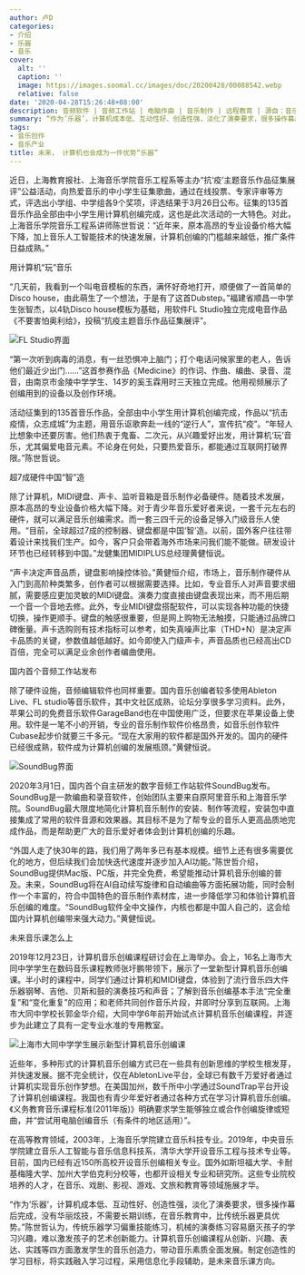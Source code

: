 ```yaml
---
author: 卢D
categories:
- 介绍
- 乐器
- 音乐
cover:
  alt: ''
  caption: ''
  image: https://images.soomal.cc/images/doc/20200428/00088542.webp
  relative: false
date: '2020-04-28T15:26:48+08:00'
description: 音频软件 | 音频工作站 | 电脑作曲 | 音乐制作 | 远程教育 | 源自：音乐周报 | 版权：转载 |  平均/总评分：00.00/0
summary: “作为’乐器’，计算机成本低、互动性好、创造性强，淡化了演奏要求，很多操作幕后完成，没有华丽炫技，不需要长期训练，在音乐教育中，比传统乐器更具优势。”陈世哲认为，传统乐器学习偏重技能练习，机械的演奏练习容易磨灭孩子的学习兴趣，难以激发孩子的艺术创新能力……
tags:
- 音乐创作
- 音乐产业
title: 未来， 计算机也会成为一件优势“乐器”
---
```


近日，上海教育报社、上海音乐学院音乐工程系等主办“抗‘疫’主题音乐作品征集展评”公益活动，向热爱音乐的中小学生征集歌曲，通过在线投票、专家评审等方式，评选出小学组、中学组各9个奖项，评选结果于3月26日公布。征集的135首音乐作品全部由中小学生用计算机创编完成，这也是此次活动的一大特色。对此，上海音乐学院音乐工程系讲师陈世哲说：“近年来，原本高昂的专业设备价格大幅下降，加上音乐人工智能技术的快速发展，计算机创编的门槛越来越低，推广条件日益成熟。”

用计算机“玩”音乐

“几天前，我看到一个叫电音模板的东西，满怀好奇地打开，顺便做了一首简单的Disco house，由此萌生了一个想法，于是有了这首Dubstep。”福建省顺昌一中学生张智杰，以4轨Disco house模板为基础，用软件FL Studio独立完成电音作品《不要害怕奥利给》，投稿“抗疫主题音乐作品征集展评”。

![FL Studio界面](https://images.soomal.cc/images/doc/20200428/00088540.webp)





“第一次听到病毒的消息，有一丝恐惧冲上脑门；打个电话问候家里的老人，告诉他们最近少出门……”这首参赛作品《Medicine》的作词、作曲、编曲、录音、混音，由南京市金陵中学学生、14岁的奚玉霖用时三天独立完成。他用视频展示了创编用到的设备以及创作环境。

活动征集到的135首音乐作品，全部由中小学生用计算机创编完成，作品以“抗击疫情，众志成城”为主题，用音乐讴歌奔赴一线的“逆行人”，宣传抗“疫”。“年轻人比想象中还要厉害。他们热衷于鬼畜、二次元，从兴趣爱好出发，用计算机‘玩’音乐，尤其偏爱电音元素。不论身在何处，只要热爱音乐，都能通过互联网打破界限。”陈世哲说。

超7成硬件中国“智”造

除了计算机，MIDI键盘、声卡、监听音箱是音乐制作必备硬件。随着技术发展，原本高昂的专业设备价格大幅下降。对于青少年音乐爱好者来说，一套千元左右的硬件，就可以满足音乐创编需求。而一套三四千元的设备足够入门级音乐人使用。“目前，全球超过7成的控制器、键盘都是中国‘智’造。以前，国外客户往往带着设计来找我们生产。如今，客户只会带着海外市场来问我们能不能做。研发设计环节也已经转移到中国。”龙健集团MIDIPLUS总经理黄健恒说。

“声卡决定声音品质，键盘影响操控体验。”黄健恒介绍，市场上，音乐制作硬件从入门到高阶种类繁多，创作者可以根据需要选择。比如，专业音乐人对声音要求细腻，需要感应更加灵敏的MIDI键盘。演奏力度直接由键盘表现出来，而不用后期一个音一个音地去修。此外，专业MIDI键盘搭配软件，可以实现各种功能的快捷切换，操作更顺手。键盘的触感很重要，但是网上购物无法触摸，只能通过品牌口碑衡量。声卡选购则有技术指标可以参考，如失真噪声比率（THD+N）是决定声卡品质的关键，参数值越低越好。如今即使入门级声卡，声音品质也已经高出CD百倍，完全可以满足业余创作者编曲使用。

国内首个音频工作站发布

除了硬件设施，音频编辑软件也同样重要。国内音乐创编者较多使用Ableton Live、FL studio等音乐软件，其中文社区成熟，论坛分享很多学习资料。此外，苹果公司的免费音乐软件GarageBand也在中国使用广泛，但要求在苹果设备上使用。软件是一笔不小的开销，专业的音乐制作软件价格昂贵，如音乐创作软件Cubase起步价就要三千多元。“现在大家用的软件都是国外开发的。国内的硬件已经很成熟，软件成为计算机创编的发展瓶颈。”黄健恒说。

![SoundBug界面](https://images.soomal.cc/images/doc/20200428/00088539_01.webp)





2020年3月1日，国内首个自主研发的数字音频工作站软件SoundBug发布。SoundBug是一款编曲和录音软件，创始团队主要来自原阿里音乐和上海音乐学院。SoundBug最大限度地简化计算机音乐制作的安装、制作等流程，安装包中直接集成了常用的软件音源和效果器。其目标不是为了帮专业的音乐人更高品质地完成作品，而是帮助更广大的音乐爱好者体会到计算机创编的乐趣。

“外国人走了快30年的路，我们用了两年多已有基本规模。细节上还有很多需要优化的地方，但后续我们会加快迭代速度并逐步加入AI功能。”陈世哲介绍，SoundBug提供Mac版、PC版，并完全免费，希望能推动计算机音乐创编的普及。未来，SoundBug将在AI自动续写旋律和自动编曲等方面拓展功能，同时会制作一个丰富的，符合中国特色的音乐制作素材库，进一步降低学习和体验计算机音乐创编的难度。“SoundBug软件全中文操作，内核也都是中国人自己的，这会给国内计算机创编带来强大动力。”黄健恒说。

未来音乐课怎么上

2019年12月23日，计算机音乐创编课程研讨会在上海举办。会上，16名上海市大同中学学生在数码音乐课程教师张圩鹏带领下，展示了一堂新型计算机音乐创编课。半小时的课程中，同学们通过计算机和MIDI键盘，体验到了流行音乐四大件乐器钢琴、吉他、贝斯和鼓的演奏技巧和声音；了解到音乐创编基本手法“完全重复”和“变化重复”的应用；和老师共同创作音乐片段，并即时分享到互联网。上海市大同中学校长郭金华介绍，大同中学6年前开始试点计算机音乐创编课程，并逐步为此建立了具有一定专业水准的专用教室。

![上海市大同中学学生展示新型计算机音乐创编课](https://images.soomal.cc/images/doc/20200428/00088541_01.webp)





近些年，多种形式的计算机音乐创编方式已在一些具有创新思维的学校生根发芽，并快速发展。据不完全统计，仅在AbletonLive平台，全球已有数千万爱好者通过计算机实现音乐创作梦想。在美国加州，数千所中小学通过SoundTrap平台开设了计算机创编课程。我国也有青少年爱好者通过各种方式在学习计算机音乐创编。《义务教育音乐课程标准(2011年版)》明确要求学生能够独立或合作创编旋律或短曲，并“尝试用电脑创编音乐（有条件的地区适用）”。

在高等教育领域，2003年，上海音乐学院建立音乐科技专业。2019年，中央音乐学院建立音乐人工智能与音乐信息科技系，清华大学开设音乐工程与技术专业等。目前，国内已经有近150所高校开设音乐创编相关专业。国外如斯坦福大学、卡耐基梅隆大学、加州大学伯克利分校等，也都开设相关专业和研究所。这些专业院校培养的人才，在音乐、戏剧、影视、游戏、文旅和教育等领域施展才华。

“作为’乐器’，计算机成本低、互动性好、创造性强，淡化了演奏要求，很多操作幕后完成，没有华丽炫技，不需要长期训练，在音乐教育中，比传统乐器更具优势。”陈世哲认为，传统乐器学习偏重技能练习，机械的演奏练习容易磨灭孩子的学习兴趣，难以激发孩子的艺术创新能力。计算机音乐创编课程从创新、兴趣、表达、实践等四方面激发学生的音乐创造力，带动音乐素质全面发展。制定创造性的学习目标，将实践融入学习过程，采用信息化手段辅助，是未来音乐课方向。